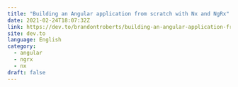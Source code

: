 ```yaml
---
title: "Building an Angular application from scratch with Nx and NgRx"
date: 2021-02-24T18:07:32Z
link: https://dev.to/brandontroberts/building-an-angular-application-from-scratch-with-nx-and-ngrx-3khh?utm_medium=RSS&utm_source=news.12bit.vn
site: dev.to
language: English
category:
  - angular
  - ngrx
  - nx
draft: false
---
```

